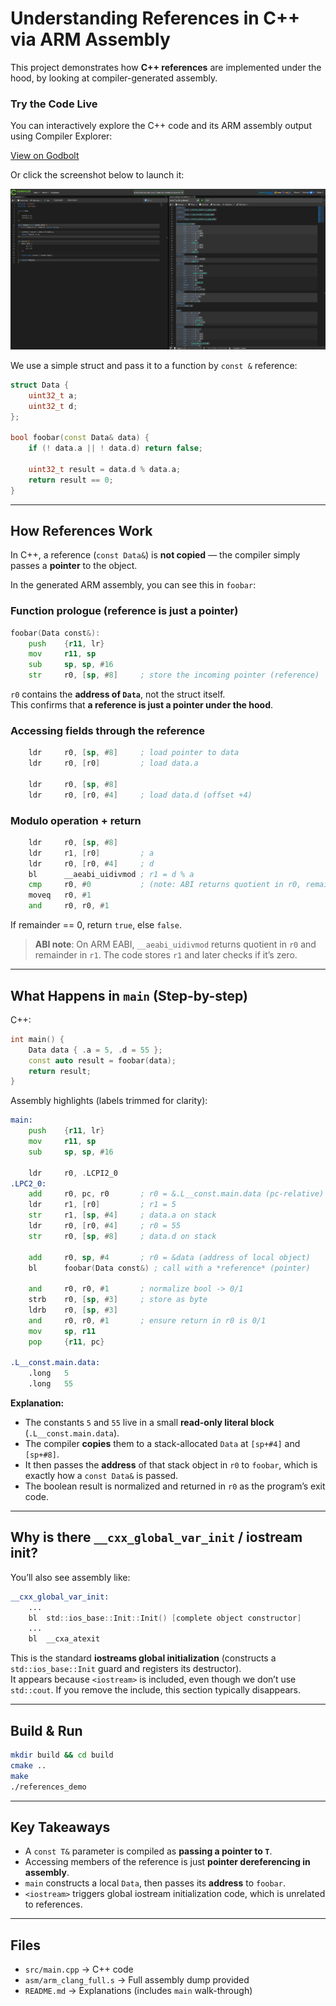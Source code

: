 # Understanding References in C++ via ARM Assembly

This project demonstrates how **C++ references** are implemented under the hood, by looking at compiler-generated assembly.

### Try the Code Live

You can interactively explore the C++ code and its ARM assembly output using Compiler Explorer:

[View on Godbolt](https://godbolt.org/z/TvWYb535E)
  
Or click the screenshot below to launch it:

[![View on Godbolt](docs/godbolt.png)](https://godbolt.org/z/TvWYb535E)


We use a simple struct and pass it to a function by `const &` reference:

```cpp
struct Data {
    uint32_t a;
    uint32_t d;
};

bool foobar(const Data& data) {
    if (! data.a || ! data.d) return false;

    uint32_t result = data.d % data.a;
    return result == 0;
}
```

---

## How References Work
In C++, a reference (`const Data&`) is **not copied** — the compiler simply passes a **pointer** to the object.  

In the generated ARM assembly, you can see this in `foobar`:

### Function prologue (reference is just a pointer)
```asm
foobar(Data const&):
    push    {r11, lr}
    mov     r11, sp
    sub     sp, sp, #16
    str     r0, [sp, #8]     ; store the incoming pointer (reference)
```
 `r0` contains the **address of `Data`**, not the struct itself.  
This confirms that **a reference is just a pointer under the hood**.

### Accessing fields through the reference
```asm
    ldr     r0, [sp, #8]     ; load pointer to data
    ldr     r0, [r0]         ; load data.a

    ldr     r0, [sp, #8]
    ldr     r0, [r0, #4]     ; load data.d (offset +4)
```

### Modulo operation + return
```asm
    ldr     r0, [sp, #8]
    ldr     r1, [r0]         ; a
    ldr     r0, [r0, #4]     ; d
    bl      __aeabi_uidivmod ; r1 = d % a
    cmp     r0, #0           ; (note: ABI returns quotient in r0, remainder in r1; remainder was stored earlier)
    moveq   r0, #1
    and     r0, r0, #1
```
If remainder == 0, return `true`, else `false`.

> **ABI note**: On ARM EABI, `__aeabi_uidivmod` returns quotient in `r0` and remainder in `r1`. The code stores `r1` and later checks if it’s zero.

---

## What Happens in `main` (Step-by-step)

C++:
```cpp
int main() {
    Data data { .a = 5, .d = 55 };
    const auto result = foobar(data);
    return result;
}
```

Assembly highlights (labels trimmed for clarity):

```asm
main:
    push    {r11, lr}
    mov     r11, sp
    sub     sp, sp, #16

    ldr     r0, .LCPI2_0
.LPC2_0:
    add     r0, pc, r0       ; r0 = &.L__const.main.data (pc-relative)
    ldr     r1, [r0]         ; r1 = 5
    str     r1, [sp, #4]     ; data.a on stack
    ldr     r0, [r0, #4]     ; r0 = 55
    str     r0, [sp, #8]     ; data.d on stack

    add     r0, sp, #4       ; r0 = &data (address of local object)
    bl      foobar(Data const&) ; call with a *reference* (pointer)

    and     r0, r0, #1       ; normalize bool -> 0/1
    strb    r0, [sp, #3]     ; store as byte
    ldrb    r0, [sp, #3]
    and     r0, r0, #1       ; ensure return in r0 is 0/1
    mov     sp, r11
    pop     {r11, pc}

.L__const.main.data:
    .long   5
    .long   55
```
**Explanation:**  
- The constants `5` and `55` live in a small **read-only literal block** (`.L__const.main.data`).  
- The compiler **copies** them to a stack-allocated `Data` at `[sp+#4]` and `[sp+#8]`.  
- It then passes the **address** of that stack object in `r0` to `foobar`, which is exactly how a `const Data&` is passed.  
- The boolean result is normalized and returned in `r0` as the program’s exit code.

---

## Why is there `__cxx_global_var_init` / iostream init?

You’ll also see assembly like:
```asm
__cxx_global_var_init:
    ... 
    bl  std::ios_base::Init::Init() [complete object constructor]
    ...
    bl  __cxa_atexit
```
This is the standard **iostreams global initialization** (constructs a `std::ios_base::Init` guard and registers its destructor).  
It appears because `<iostream>` is included, even though we don’t use `std::cout`. If you remove the include, this section typically disappears.

---

##  Build & Run
```bash
mkdir build && cd build
cmake ..
make
./references_demo
```

---

## Key Takeaways
- A `const T&` parameter is compiled as **passing a pointer to `T`**.  
- Accessing members of the reference is just **pointer dereferencing in assembly**.  
- `main` constructs a local `Data`, then passes its **address** to `foobar`.  
- `<iostream>` triggers global iostream initialization code, which is unrelated to references.

---

## Files
- `src/main.cpp` → C++ code
- `asm/arm_clang_full.s` → Full assembly dump provided
- `README.md` → Explanations (includes `main` walk-through)
